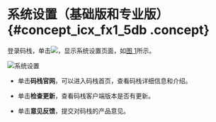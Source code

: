 # 系统设置（基础版和专业版） {#concept_icx_fx1_5db .concept}

登录码栈，单击![](http://static-aliyun-doc.oss-cn-hangzhou.aliyuncs.com/assets/img/2825/1032_zh-CN.png)，显示系统设置页面，如[图 1](#fig_tpv_3x1_5db)所示。

![](http://static-aliyun-doc.oss-cn-hangzhou.aliyuncs.com/assets/img/2825/1034_zh-CN.png "系统设置")

-   单击**码栈官网**，可以进入码栈首页，查看码栈详细信息和介绍。

-   单击**检查更新**，查看码栈客户端版本是否有更新。

-   单击**意见反馈**，提交对码栈的产品意见。


